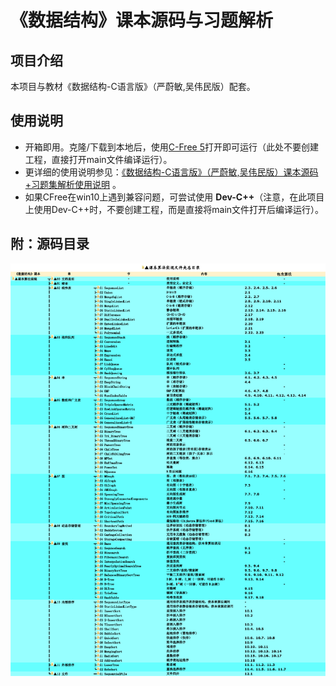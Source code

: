# 《数据结构》课本源码与习题解析


## 项目介绍

本项目与教材《数据结构-C语言版》（严蔚敏,吴伟民版）配套。    

## 使用说明

* 开箱即用。克隆/下载到本地后，使用[C-Free 5](http://www.programarts.com/cfree_ch/)打开即可运行（此处不要创建工程，直接打开main文件编译运行）。    
* 更详细的使用说明参见：[《数据结构-C语言版》（严蔚敏,吴伟民版）课本源码+习题集解析使用说明](https://www.cnblogs.com/kangjianwei101/p/5221816.html) 。    
* 如果CFree在win10上遇到兼容问题，可尝试使用 **Dev-C++**（注意，在此项目上使用Dev-C++时，不要创建工程，而是直接将main文件打开后编译运行）。     


## 附：源码目录

![《数据结构》源码目录](目录.png) 
